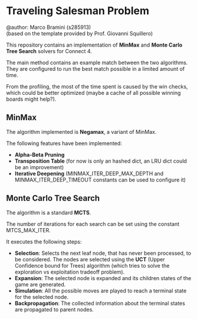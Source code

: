 # Traveling Salesman Problem

@author: Marco Bramini (s285913)  
(based on the template provided by Prof. Giovanni Squillero)

This repository contains an implementation of **MinMax** and **Monte Carlo Tree Search** solvers for Connect 4.

The main method contains an example match between the two algorithms.
They are configured to run the best match possible in a limited amount of time.

From the profiling, the most of the time spent is caused by the win checks, which could be better optimized (maybe a cache of all possible winning boards might help?).

## MinMax

The algorithm implemented is **Negamax**, a variant of MinMax.

The following features have been implemented:

- **Alpha-Beta Pruning**
- **Transposition Table** (for now is only an hashed dict, an LRU dict could be an improvement)
- **Iterative Deepening** (MINMAX_ITER_DEEP_MAX_DEPTH and MINMAX_ITER_DEEP_TIMEOUT constants can be used to configure it)

## Monte Carlo Tree Search

The algorithm is a standard **MCTS**.

The number of iterations for each search can be set using the constant MTCS_MAX_ITER.

It executes the following steps:

- **Selection**: Selects the next leaf node, that has never been processed, to be considered. The nodes are selected using the **UCT** (Upper Confidence bound for Trees) algorithm (which tries to solve the exploration vs exploitation tradeoff problem).
- **Expansion**: The selected node is expanded and its children states of the game are generated.
- **Simulation**: All the possible moves are played to reach a terminal state for the selected node.
- **Backpropagation**: The collected information about the terminal states are propagated to parent nodes.
